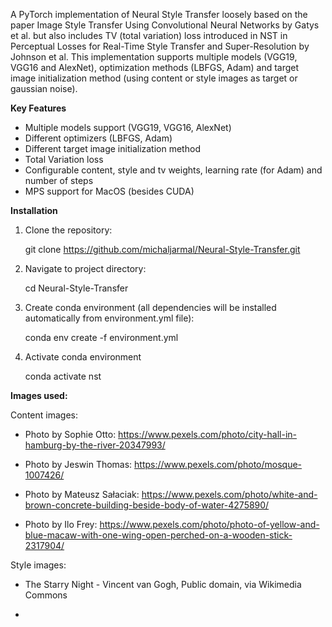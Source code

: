 A PyTorch implementation of Neural Style Transfer
loosely based on the paper Image Style Transfer Using Convolutional Neural Networks by Gatys et al. but also includes TV (total variation) loss introduced in NST in Perceptual Losses for Real-Time Style Transfer and Super-Resolution by Johnson et al. This implementation supports multiple models (VGG19, VGG16 and AlexNet), optimization methods (LBFGS, Adam) and target image initialization method (using content or style images as target or gaussian noise).


**Key Features**

* Multiple models support (VGG19, VGG16, AlexNet)
* Different optimizers (LBFGS, Adam)
* Different target image initialization method
* Total Variation loss
* Configurable content, style and tv weights, learning rate (for Adam) and number of steps
* MPS support for MacOS (besides CUDA)


**Installation**

1. Clone the repository:

    git clone https://github.com/michaljarmal/Neural-Style-Transfer.git

2. Navigate to project directory:

    cd Neural-Style-Transfer

2. Create conda environment (all dependencies will be installed automatically from environment.yml file):

    conda env create -f environment.yml

3. Activate conda environment

    conda activate nst



**Images used:**

Content images:

* Photo by Sophie Otto: https://www.pexels.com/photo/city-hall-in-hamburg-by-the-river-20347993/

* Photo by Jeswin Thomas: https://www.pexels.com/photo/mosque-1007426/

* Photo by Mateusz Sałaciak: https://www.pexels.com/photo/white-and-brown-concrete-building-beside-body-of-water-4275890/

* Photo by Ilo Frey: https://www.pexels.com/photo/photo-of-yellow-and-blue-macaw-with-one-wing-open-perched-on-a-wooden-stick-2317904/

Style images:

* The Starry Night - Vincent van Gogh, Public domain, via Wikimedia Commons

* 